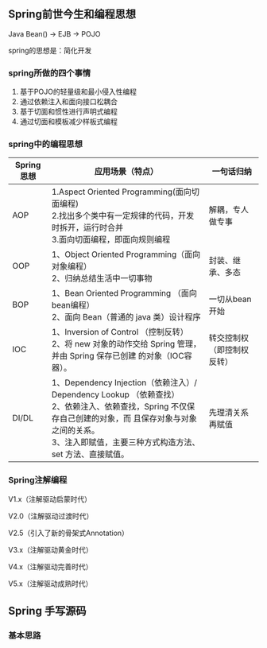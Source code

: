 ## Spring前世今生和编程思想

Java Bean() -> EJB -> POJO

spring的思想是：简化开发

### spring所做的四个事情

1. 基于POJO的轻量级和最小侵入性编程
2. 通过依赖注入和面向接口松耦合
3. 基于切面和惯性进行声明式编程
4. 通过切面和模板减少样板式编程

### spring中的编程思想

| Spring 思想 | 应用场景（特点）                                             | 一句话归纳                 |
| ----------- | ------------------------------------------------------------ | -------------------------- |
| AOP         | 1.Aspect Oriented Programming(面向切面编程)<br/>2.找出多个类中有一定规律的代码，开发时拆开，运行时合并<br/>3.面向切面编程，即面向规则编程 | 解耦，专人做专事           |
| OOP         | 1、Object Oriented Programming（面向对象编程）<br/>2、归纳总结生活中一切事物 | 封装、继承、多态           |
| BOP         | 1、Bean Oriented Programming （面向bean编程）<br/>2、面向 Bean（普通的 java 类）设计程序 | 一切从bean开始             |
| IOC         | 1、Inversion of Control （控制反转）<br/>2、将 new 对象的动作交给 Spring 管理，并由 Spring 保存已创建 的对象（IOC容器）。 | 转交控制权（即控制权反转） |
| DI/DL       | 1、Dependency Injection（依赖注入）/     Dependency Lookup （依赖查找）<br/>2、依赖注入、依赖查找，Spring 不仅保存自己创建的对象，而 且保存对象与对象之间的关系。 <br/>3、注入即赋值，主要三种方式构造方法、set 方法、直接赋值。 | 先理清关系再赋值           |

### Spring注解编程

V1.x（注解驱动启蒙时代）

V2.0（注解驱动过渡时代）

V2.5（引入了新的骨架式Annotation）

V3.x（注解驱动黄金时代）

V4.x（注解驱动完善时代）

V5.x（注解驱动成熟时代）

## Spring 手写源码

### 基本思路















































































